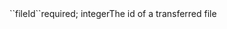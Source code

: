 <tr><td>``fileId``</td><td>required; integer</td><td>The id of a transferred file</td><td></td><td></td></tr>
